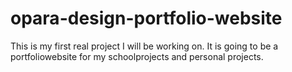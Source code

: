 # opara-design-portfolio-website
This is my first real project I will be working on. It is going to be a portfoliowebsite for my schoolprojects and personal projects. 
